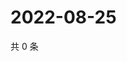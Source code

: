 # 2022-08-25

共 0 条

<!-- BEGIN WEIBO -->
<!-- 最后更新时间 Thu Aug 25 2022 17:16:48 GMT+0800 (China Standard Time) -->

<!-- END WEIBO -->
